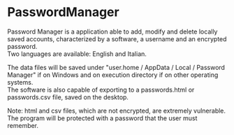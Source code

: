 # PasswordManager
Password Manager is a application able to add, modify and delete locally saved accounts, characterized by a software, a username and an encrypted password.  
Two languages are available: English and Italian.


The data files will be saved under "user.home / AppData / Local / Password Manager" if on Windows and on execution directory if on other operating systems.  
The software is also capable of exporting to a passwords.html or passwords.csv file, saved on the desktop.


Note: html and csv files, which are not encrypted, are extremely vulnerable.  
The program will be protected with a password that the user must remember.  
